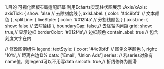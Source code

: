 1.目的
    可视化面板布局适配屏幕
    利用Echarts实现柱状图展示
yAxis/xAxis:
                axisTick: {
                    show: false // 去除刻度线
                },
                axisLabel: {
                    color: '#4c9bfd' // 文本颜色
                },
                splitLine: {
                    lineStyle: {
                        color: '#012f4a' // 分割线颜色
                    }
                }
                axisLine: {
                    show: false // 去除轴线
                },
                boundaryGap: false,// 去除轴内间距
grid:
                show: true,// 显示边框
                borderColor: '#012f4a',// 边框颜色
                containLabel: true // 包含刻度文字在内

// 修改图例组件
legend: 
                textStyle: {
                    color: '#4c9bfd' // 图例文字颜色
                },
                right: '10%',// 距离右边10%
                data: ['Email', 'Union Ads']
 series:
  // 若series对象有name值，则legend可以不用写data
                smooth: true,// 折线修饰为圆滑

